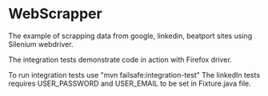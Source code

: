 WebScrapper
===========
The example of scrapping data from google, linkedin, beatport sites using Silenium webdriver. 

The integration tests demonstrate code in action with Firefox driver.  

To run integration tests use "mvn failsafe:integration-test"
The linkedIn tests requires USER_PASSWORD and USER_EMAIL to be set in Fixture.java file.  
